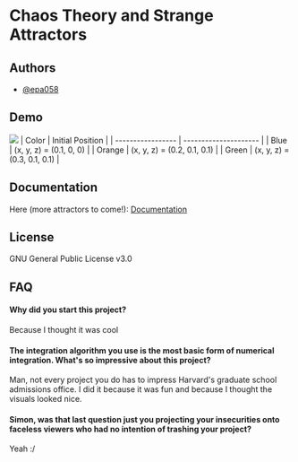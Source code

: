 
# Chaos Theory and Strange Attractors



## Authors

- [@epa058](https://github.com/epa058)


## Demo

![](https://github.com/epa058/Strange-Attractors/blob/main/Animations/Aizawa%20Attractor.gif)
| Color             | Initial Position      |
| ----------------- | --------------------- |
| Blue | (x, y, z) = (0.1, 0, 0) |
| Orange | (x, y, z) = (0.2, 0.1, 0.1) |
| Green | (x, y, z) = (0.3, 0.1, 0.1) |

## Documentation

Here (more attractors to come!): [Documentation](https://github.com/epa058/Strange-Attractors/blob/main/Documentation.pdf)

## License

GNU General Public License v3.0


## FAQ

#### Why did you start this project?

Because I thought it was cool

#### The integration algorithm you use is the most basic form of numerical integration. What's so impressive about this project?

Man, not every project you do has to impress Harvard's graduate school admissions office. I did it because it was fun and because I thought the visuals looked nice. 

#### Simon, was that last question just you projecting your insecurities onto faceless viewers who had no intention of trashing your project?

Yeah :/

